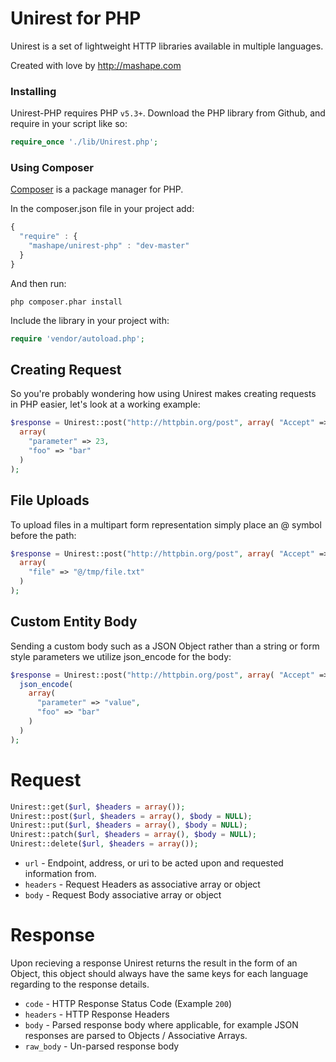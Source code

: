 # Unirest for PHP

Unirest is a set of lightweight HTTP libraries available in multiple languages.

Created with love by http://mashape.com



### Installing
Unirest-PHP requires PHP `v5.3+`. Download the PHP library from Github, and require in your script like so:

```php
require_once './lib/Unirest.php';
```

### Using Composer

[Composer](http://getcomposer.org/) is a package manager for PHP.

In the composer.json file in your project add:

```javascript
{
  "require" : {
    "mashape/unirest-php" : "dev-master"
  }
}
```
And then run:

```
php composer.phar install
```

Include the library in your project with:

```php
require 'vendor/autoload.php';
````

## Creating Request
So you're probably wondering how using Unirest makes creating requests in PHP easier, let's look at a working example:

```php
$response = Unirest::post("http://httpbin.org/post", array( "Accept" => "application/json" ),
  array(
    "parameter" => 23,
    "foo" => "bar"
  )
);
```

## File Uploads
To upload files in a multipart form representation simply place an @ symbol before the path:

```php
$response = Unirest::post("http://httpbin.org/post", array( "Accept" => "application/json" ),
  array(
    "file" => "@/tmp/file.txt"
  )
);
 ```
 
## Custom Entity Body
Sending a custom body such as a JSON Object rather than a string or form style parameters we utilize json_encode for the body:
```php
$response = Unirest::post("http://httpbin.org/post", array( "Accept" => "application/json" ),
  json_encode(
    array(
      "parameter" => "value",
      "foo" => "bar"
    )
  )
);
```

# Request
```php
Unirest::get($url, $headers = array());
Unirest::post($url, $headers = array(), $body = NULL);
Unirest::put($url, $headers = array(), $body = NULL);
Unirest::patch($url, $headers = array(), $body = NULL);
Unirest::delete($url, $headers = array());
```
  
- `url` - Endpoint, address, or uri to be acted upon and requested information from.
- `headers` - Request Headers as associative array or object
- `body` - Request Body associative array or object

# Response
Upon recieving a response Unirest returns the result in the form of an Object, this object should always have the same keys for each language regarding to the response details.

- `code` - HTTP Response Status Code (Example `200`)
- `headers` - HTTP Response Headers
- `body` - Parsed response body where applicable, for example JSON responses are parsed to Objects / Associative Arrays.
- `raw_body` - Un-parsed response body
